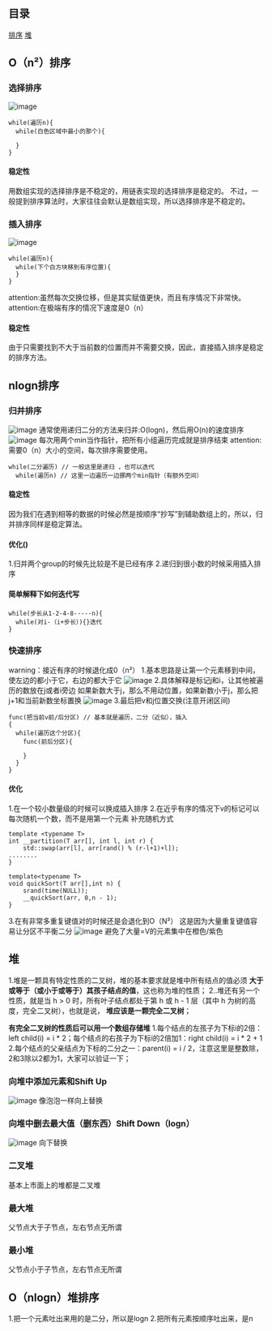 ## 目录
[排序](#sort)
[堆](#heap)


<span id ="sort"></span>
## O（n²）排序
### 选择排序
![image](https://user-images.githubusercontent.com/47411365/125230656-d3a6c700-e30b-11eb-9cee-8e0447564338.png)

```
while(遍历n){
  while(白色区域中最小的那个){
  
  }
}
```
#### 稳定性
用数组实现的选择排序是不稳定的，用链表实现的选择排序是稳定的。
不过，一般提到排序算法时，大家往往会默认是数组实现，所以选择排序是不稳定的。

### 插入排序
![image](https://user-images.githubusercontent.com/47411365/125230688-e7522d80-e30b-11eb-911a-5aa1fbf88ed2.png)
```
while(遍历n){
  while(下个白方块移到有序位置){
  }
}
```
attention:虽然每次交换位移，但是其实赋值更快，而且有序情况下非常快。
attention:在极端有序的情况下速度是0（n）
#### 稳定性
由于只需要找到不大于当前数的位置而并不需要交换，因此，直接插入排序是稳定的排序方法。

## nlogn排序
### 归并排序
![image](https://user-images.githubusercontent.com/47411365/125230841-3730f480-e30c-11eb-960b-0e755644cc45.png)
通常使用递归二分的方法来归并:O(logn)，然后用O(n)的速度排序
![image](https://user-images.githubusercontent.com/47411365/125230948-68a9c000-e30c-11eb-98c1-0388793ef509.png)
每次用两个min当作指针，把所有小组遍历完成就是排序结束
attention:需要0（n）大小的空间，每次排序需要使用。
```
while(二分遍历) // 一般这里是递归 ，也可以迭代
  while(遍历n) // 这里一边遍历一边挪两个min指针（有额外空间）
```
#### 稳定性
因为我们在遇到相等的数据的时候必然是按顺序“抄写”到辅助数组上的，所以，归并排序同样是稳定算法。
#### 优化()
1.归并两个group的时候先比较是不是已经有序
2.递归到很小数的时候采用插入排序
#### 简单解释下如何迭代写
```
while(步长从1-2-4-8-----n){
  while(对i-（i+步长）){}迭代
}
```

### 快速排序
warning：接近有序的时候退化成0（n²）
1.基本思路是让第一个元素移到中间，使左边的都小于它，右边的都大于它
![image](https://user-images.githubusercontent.com/47411365/125406350-52266600-e3eb-11eb-881e-28dd345be826.png)
2.具体解释是标记j和i，让其他被遍历的数放在j或者i旁边
如果新数大于j，那么不用动位置，如果新数小于j，那么把j+1和当前新数坐标置换
![image](https://user-images.githubusercontent.com/47411365/125406532-84d05e80-e3eb-11eb-8212-08f8e622f2b1.png)
3.最后把v和j位置交换(注意开闭区间)
```
func(把当前v前/后分区) // 基本就是遍历，二分（近似），插入
{
  while(遍历这个分区){
    func(前后分区){
    
    }
  }
}
```
#### 优化
1.在一个较小数量级的时候可以换成插入排序
2.在近乎有序的情况下v的标记可以每次随机一个数，而不是用第一个元素
补充随机方式
```
template <typename T>
int __partition(T arr[], int l, int r) {
	std::swap(arr[l], arr[rand() % (r-l+1)+l]);
........
}

template<typename T>
void quickSort(T arr[],int n) {
	srand(time(NULL));
	__quickSort(arr, 0,n - 1);
}
```
3.在有非常多重复键值对的时候还是会退化到O（N²）
这是因为大量重复键值容易让分区不平衡二分
![image](https://user-images.githubusercontent.com/47411365/125436431-9ac34c62-8112-4728-b886-d1c70ef75c12.png)
避免了大量=V的元素集中在橙色/紫色

<span id="heap"></span>
## 堆
1.堆是一颗具有特定性质的二叉树，堆的基本要求就是堆中所有结点的值必须 __大于或等于（或小于或等于）其孩子结点的值__，这也称为堆的性质；
2..堆还有另一个性质，就是当 h > 0 时，所有叶子结点都处于第 h 或 h - 1 层（其中 h 为树的高度，完全二叉树），也就是说， __堆应该是一颗完全二叉树__；

__有完全二叉树的性质后可以用一个数组存储堆__
1.每个结点的左孩子为下标i的2倍：left child(i) = i * 2；每个结点的右孩子为下标i的2倍加1：right child(i) = i * 2 + 1
2.每个结点的父亲结点为下标的二分之一：parent(i) = i / 2，注意这里是整数除，2和3除以2都为1，大家可以验证一下；
### 向堆中添加元素和Shift Up
![image](https://user-images.githubusercontent.com/47411365/125750818-7ab68dba-8504-47b8-9d61-e60e1eb8c748.png)
像泡泡一样向上替换
### 向堆中删去最大值（删东西）Shift Down（logn）
![image](https://user-images.githubusercontent.com/47411365/125751321-2cc1c2ea-c886-43dd-937a-d57df4aac21a.png)
向下替换
### 二叉堆
基本上市面上的堆都是二叉堆
### 最大堆
父节点大于子节点，左右节点无所谓
### 最小堆
父节点小于子节点，左右节点无所谓
## O（nlogn）堆排序
1.把一个元素吐出来用的是二分，所以是logn
2.把所有元素按顺序吐出来，是n

